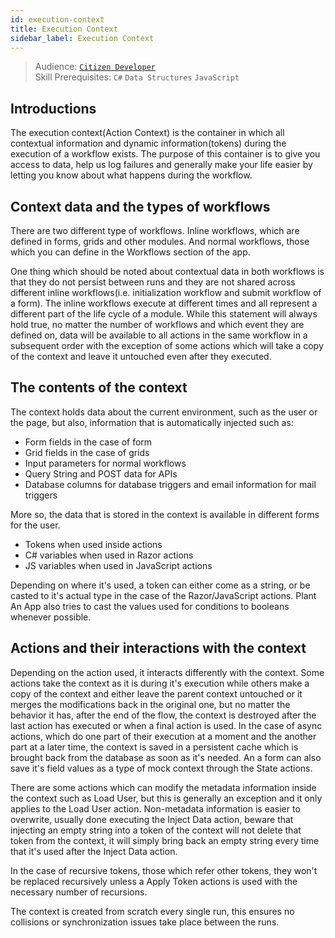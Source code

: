 ```yaml
---
id: execution-context
title: Execution Context
sidebar_label: Execution Context
---
```


> Audience: [`Citizen Developer`](/docs/audience#citizen-developers)<br/>
> Skill Prerequisites: `C#` `Data Structures` `JavaScript`

## Introductions

The execution context(Action Context) is the container in which all contextual information and dynamic information(tokens) during the execution of a workflow exists. The purpose of this container is to give you access to data, help us log failures and generally make your life easier by letting you know about what happens during the workflow.

## Context data and the types of workflows

There are two different type of workflows.
Inline workflows, which are defined in forms, grids and other modules.
And normal workflows, those which you can define in the Workflows section of the app.

One thing which should be noted about contextual data in both workflows is that they do not persist between runs and they are not shared across different inline workflows(i.e. initialization workflow and submit workflow of a form). The inline workflows execute at different times and all represent a different part of the life cycle of a module. While this statement will always hold true, no matter the number of workflows and which event they are defined on, data will be available to all actions in the same workflow in a subsequent order with the exception of some actions which will take a copy of the context and leave it untouched even after they executed.

## The contents of the context

The context holds data about the current environment, such as the user or the page, but also, information that is automatically injected such as:

- Form fields in the case of form
- Grid fields in the case of grids
- Input parameters for normal workflows
- Query String and POST data for APIs
- Database columns for database triggers and email information for mail triggers

More so, the data that is stored in the context is available in different forms for the user.

- Tokens when used inside actions
- C# variables when used in Razor actions
- JS variables when used in JavaScript actions

Depending on where it's used, a token can either come as a string, or be casted to it's actual type in the case of the Razor/JavaScript actions. Plant An App also tries to cast the values used for conditions to booleans whenever possible.

## Actions and their interactions with the context

Depending on the action used, it interacts differently with the context. Some actions take the context as it is during it's execution while others make a copy of the context and either leave the parent context untouched or it merges the modifications back in the original one, but no matter the behavior it has, after the end of the flow, the context is destroyed after the last action has executed or when a final action is used. In the case of async actions, which do one part of their execution at a moment and the another part at a later time, the context is saved in a persistent cache which is brought back from the database as soon as it's needed. An a form can also save it's field values as a type of mock context through the State actions.

There are some actions which can modify the metadata information inside the context such as  Load User, but this is generally an exception and it only applies to the Load User action.
Non-metadata information is easier to overwrite, usually done executing the Inject Data action, beware that injecting an empty string into a token of the context will not delete that token from the context, it will simply bring back an empty string every time that it's used after the Inject Data action.

In the case of recursive tokens, those which refer other tokens, they won't be replaced recursively unless a Apply Token actions is used with the necessary number of recursions.

The context is created from scratch every single run, this ensures no collisions or synchronization issues take place between the runs.
